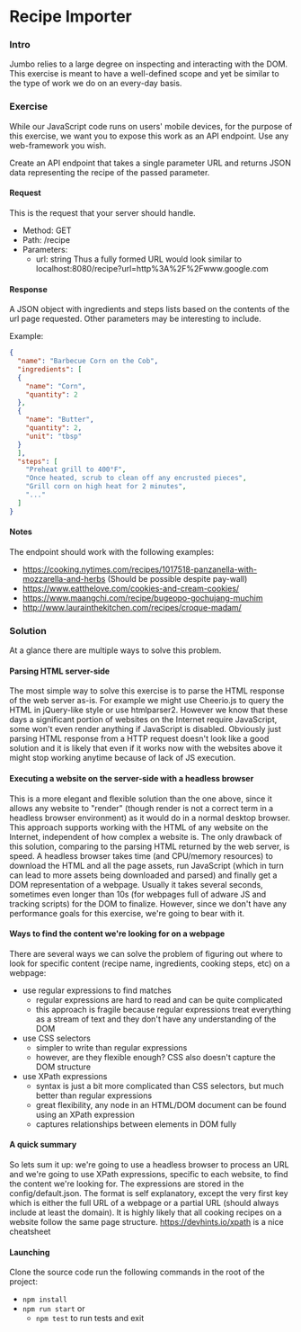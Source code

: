 # Recipe Importer
### Intro
Jumbo relies to a large degree on inspecting and interacting with the DOM.
This exercise is meant to have a well-defined scope and yet be similar to the type of work we do on an every-day basis.

### Exercise
While our JavaScript code runs on users' mobile devices, for the purpose of this exercise, we want you to expose this work as an API endpoint. Use any web-framework you wish.

Create an API endpoint that takes a single parameter URL and returns JSON data representing the recipe of the passed parameter.

#### Request
This is the request that your server should handle.

- Method: GET
- Path: /recipe
- Parameters:
  - url: string
Thus a fully formed URL would look similar to localhost:8080/recipe?url=http%3A%2F%2Fwww.google.com

#### Response
A JSON object with ingredients and steps lists based on the contents of the url page requested. Other parameters may be interesting to include.

Example:

```json
{
  "name": "Barbecue Corn on the Cob",
  "ingredients": [
  {
    "name": "Corn",
    "quantity": 2
  },
  {
    "name": "Butter",
    "quantity": 2,
    "unit": "tbsp"
  }
  ],
  "steps": [
    "Preheat grill to 400°F",
    "Once heated, scrub to clean off any encrusted pieces",
    "Grill corn on high heat for 2 minutes",
    "..."
  ]
}
```

#### Notes
The endpoint should work with the following examples:
- https://cooking.nytimes.com/recipes/1017518-panzanella-with-mozzarella-and-herbs (Should be possible despite pay-wall)
- https://www.eatthelove.com/cookies-and-cream-cookies/
- https://www.maangchi.com/recipe/bugeopo-gochujang-muchim
- http://www.laurainthekitchen.com/recipes/croque-madam/

### Solution
At a glance there are multiple ways to solve this problem.

#### Parsing HTML server-side
The most simple way to solve this exercise is to parse the HTML response of the web server as-is. For example we might use Cheerio.js to query the HTML in jQuery-like style or use htmlparser2. However we know that these days a significant portion of websites on the Internet require JavaScript, some won't even render anything if JavaScript is disabled. Obviously just parsing HTML response from a HTTP request doesn't look like a good solution and it is likely that even if it works now with the websites above it might stop working anytime because of lack of JS execution.

#### Executing a website on the server-side with a headless browser
This is a more elegant and flexible solution than the one above, since it allows any website to "render" (though render is not a correct term in a headless browser environment) as it would do in a normal desktop browser. This approach supports working with the HTML of any website on the Internet, independent of how complex a website is.
The only drawback of this solution, comparing to the parsing HTML returned by the web server, is speed. A headless browser takes time (and CPU/memory resources) to download the HTML and all the page assets, run JavaScript (which in turn can lead to more assets being downloaded and parsed) and finally get a DOM representation of a webpage. Usually it takes several seconds, sometimes even longer than 10s (for webpages full of adware JS and tracking scripts) for the DOM to finalize. However, since we don't have any performance goals for this exercise, we're going to bear with it.

#### Ways to find the content we're looking for on a webpage
There are several ways we can solve the problem of figuring out where to look for specific content (recipe name, ingredients, cooking steps, etc) on a webpage:

  - use regular expressions to find matches
    - regular expressions are hard to read and can be quite complicated
    - this approach is fragile because regular expressions treat everything as a stream of text and they don't have any understanding of the DOM
  - use CSS selectors
    - simpler to write than regular expressions
    - however, are they flexible enough? CSS also doesn't capture the DOM structure
  - use XPath expressions
    - syntax is just a bit more complicated than CSS selectors, but much better than regular expressions
    - great flexibility, any node in an HTML/DOM document can be found using an XPath expression
    - captures relationships between elements in DOM fully

#### A quick summary
So lets sum it up: we're going to use a headless browser to process an URL and we're going to use XPath expressions, specific to each website, to find the content we're looking for. The expressions are stored in the config/default.json. The format is self explanatory, except the very first key which is either the full URL of a webpage or a partial URL (should always include at least the domain). It is highly likely that all cooking recipes on a website follow the same page structure.
https://devhints.io/xpath is a nice cheatsheet

#### Launching
Clone the source code run the following commands in the root of the project:
- `npm install`
- `npm run start` or
  - `npm test` to run tests and exit
